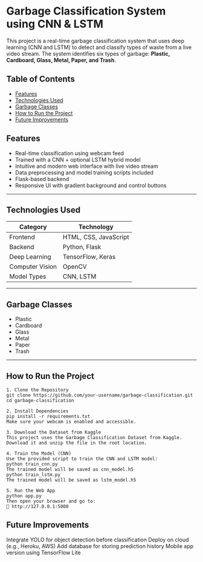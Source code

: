 # Garbage Classification System using CNN & LSTM

This project is a real-time garbage classification system that uses deep learning (CNN and LSTM) to detect and classify types of waste from a live video stream. The system identifies six types of garbage: **Plastic, Cardboard, Glass, Metal, Paper, and Trash**.

## Table of Contents

- [Features](#-features)
- [Technologies Used](#️technologies-used)
- [Garbage Classes](#-garbage-classes)
- [How to Run the Project](#️how-to-run-the-project)
- [Future Improvements](#-future-improvements)
## Features

- Real-time classification using webcam feed
- Trained with a CNN + optional LSTM hybrid model
- Intuitive and modern web interface with live video stream
- Data preprocessing and model training scripts included
- Flask-based backend
- Responsive UI with gradient background and control buttons

---

## Technologies Used

| Category        | Technology             |
|----------------|------------------------|
| Frontend       | HTML, CSS, JavaScript  |
| Backend        | Python, Flask          |
| Deep Learning  | TensorFlow, Keras      |
| Computer Vision| OpenCV                 |
| Model Types    | CNN, LSTM              |

---

## Garbage Classes

- Plastic  
- Cardboard  
- Glass  
- Metal  
- Paper  
- Trash  

---

## How to Run the Project

```
1. Clone the Repository
git clone https://github.com/your-username/garbage-classification.git
cd garbage-classification

2. Install Dependencies
pip install -r requirements.txt
Make sure your webcam is enabled and accessible.

3. Download the Dataset from Kaggle
This project uses the Garbage Classification Dataset from Kaggle.
Download it and unzip the file in the root location.

4. Train the Model (CNN)
Use the provided script to train the CNN and LSTM model:
python train_cnn.py
The trained model will be saved as cnn_model.h5
python train_lstm.py
The trained model will be saved as lstm_model.h5

5. Run the Web App
python app.py
Then open your browser and go to:
📍 http://127.0.0.1:5000
```


## Future Improvements

Integrate YOLO for object detection before classification
Deploy on cloud (e.g., Heroku, AWS)
Add database for storing prediction history
Mobile app version using TensorFlow Lite

